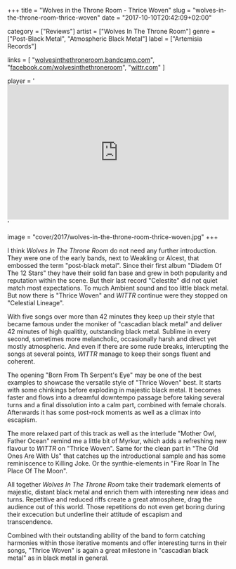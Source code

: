 +++
title = "Wolves in the Throne Room - Thrice Woven"
slug = "wolves-in-the-throne-room-thrice-woven"
date = "2017-10-10T20:42:09+02:00"

category = ["Reviews"]
artist = ["Wolves In The Throne Room"]
genre = ["Post-Black Metal", "Atmospheric Black Metal"]
label = ["Artemisia Records"]

links = [
    "[wolvesinthethroneroom.bandcamp.com](https://wolvesinthethroneroom.bandcamp.com)",
    "[facebook.com/wolvesinthethroneroom](https://www.facebook.com/wolvesinthethroneroom)",
    "[wittr.com](http://wittr.com)"
]

player = '<iframe style="border: 0; width: 100%; height: 307px;" src="https://bandcamp.com/EmbeddedPlayer/album=3858804827/size=large/bgcol=333333/linkcol=ffffff/artwork=none/transparent=true/" seamless></iframe>'

image = "cover/2017/wolves-in-the-throne-room-thrice-woven.jpg"
+++

I think _Wolves In The Throne Room_ do not need any further introduction. They were one of the early bands, next to Weakling or Alcest, that embossed the term "post-black metal". Since their first album "Diadem Of The 12 Stars" they have their solid fan base and grew in both popularity and reputation within the scene. But their last record "Celestite" did not quiet match most expectations. To much Ambient sound and too little black metal. But now there is "Thrice Woven" and _WITTR_ continue were they stopped on "Celestial Lineage".

With five songs over more than 42 minutes they keep up their style that became famous under the moniker of "cascadian black metal" and deliver 42 minutes of high qualitity, outstanding black metal. Sublime in every second, sometimes more melancholic, occasionally harsh and direct yet mostly atmospheric. And even if there are some rude breaks, interupting the songs at several points, _WITTR_ manage to keep their songs fluent and coherent.

The opening "Born From Th Serpent's Eye" may be one of the best examples to showcase the versatile style of "Thrice Woven" best. It starts with some chinkings before exploding in majestic black metal. It becomes faster and flows into a dreamful downtempo passage before taking several turns and a final dissolution into a calm part, combined with female chorals. Afterwards it has some post-rock moments as well as a climax into escapism.

The more relaxed part of this track as well as the interlude "Mother Owl, Father Ocean" remind me a little bit of Myrkur, which adds a refreshing new flavour to _WITTR_ on "Thrice Woven". Same for the clean part in "The Old Ones Are With Us" that catches up the introductional sample and has some reminiscence to Killing Joke. Or the synthie-elements in "Fire Roar In The Place Of The Moon".

All together _Wolves In The Throne Room_ take their trademark elements of majestic, distant black metal and enrich them with interesting new ideas and turns. Repetitive and reduced riffs create a great atmosphere, drag the audience out of this world. Those repetitions do not even get boring during their excecution but underline their attitude of escapism and transcendence.

Combined with their outstanding ability of the band to form catching harmonies within those iterative moments and offer interesting turns in their songs, "Thrice Woven" is again a great milestone in "cascadian black metal" as in black metal in general.
